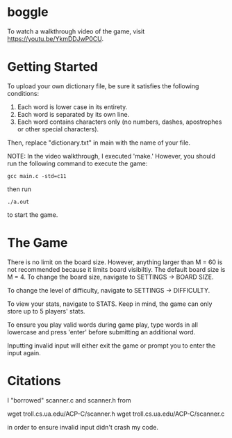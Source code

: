 # boggle

To watch a walkthrough video of the game, visit https://youtu.be/YkmDDJwP0CU.
# Getting Started

To upload your own dictionary file, be sure it satisfies the following conditions:
1. Each word is lower case in its entirety.
2. Each word is separated by its own line.
3. Each word contains characters only (no numbers, dashes, apostrophes or other special characters).

Then, replace "dictionary.txt" in main with the name of your file.

NOTE: In the video walkthrough, I executed 'make.' However, you should run the following command to execute the game:

```
gcc main.c -std=c11
```

then run

```
./a.out
```

to start the game.

# The Game

There is no limit on the board size. However, anything larger than M = 60 is not recommended because it limits
board visibiltiy. The default board size is M = 4. To change the board size, navigate to SETTINGS -> BOARD SIZE.

To change the level of difficulty, navigate to SETTINGS -> DIFFICULTY.

To view your stats, navigate to STATS. Keep in mind, the game can only store up to 5 players' stats.

To ensure you play valid words during game play, type words in all lowercase and press 'enter' before submitting an additional word.

Inputting invalid input will either exit the game or prompt you to enter the input again. 

# Citations

I "borrowed" scanner.c and scanner.h from 

wget troll.cs.ua.edu/ACP-C/scanner.h 
wget troll.cs.ua.edu/ACP-C/scanner.c

in order to ensure invalid input didn't crash my code.
